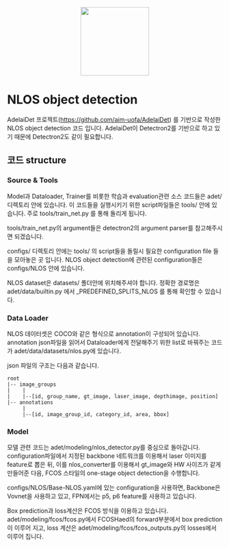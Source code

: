 <div align="center">
    <img src="docs/adel-logo.svg" width="160" >
</div>

#  NLOS object detection

AdelaiDet 프로젝트(https://github.com/aim-uofa/AdelaiDet) 를 기반으로 작성한 NLOS object detection 코드 입니다. 
AdelaiDet이 Detectron2를 기반으로 하고 있기 때문에 Detectron2도 같이 필요합니다.

## 코드 structure

### Source & Tools

Model과 Dataloader, Trainer를 비롯한 학습과 evaluation관련 소스 코드들은 adet/ 디렉토리 안에 있습니다.
이 코드들을 실행시키기 위한 script파일들은 tools/ 안에 있습니다. 주로 tools/train_net.py 를 통해 돌리게 됩니다. 

tools/train_net.py의 argument들은 detectron2의 argument parser를 참고해주시면 되겠습니다.

configs/ 디렉토리 안에는 tools/ 의 script들을 돌릴시 필요한 configuration file 들을 모아놓은 곳 입니다.
NLOS object detection에 관련된 configuration들은 configs/NLOS 안에 있습니다.

NLOS dataset은 datasets/ 폴더안에 위치해주셔야 합니다. 정확한 경로명은 adet/data/builtin.py 에서 _PREDEFINED_SPLITS_NLOS 를 통해 확인할 수 있습니다.

### Data Loader

NLOS 데이터셋은 COCO와 같은 형식으로 annotation이 구성되어 있습니다. annotation json파일을 읽어서 Dataloader에게 전달해주기 위한 list로 바꿔주는 코드가 adet/data/datasets/nlos.py에 있습니다.

json 파일의 구조는 다음과 같습니다.

```
root
|-- image_groups
|    |
|    |--[id, group_name, gt_image, laser_image, depthimage, position]
|-- annotations
     |
     |--[id, image_group_id, category_id, area, bbox]
```

### Model

모델 관련 코드는 adet/modeling/nlos_detector.py를 중심으로 돌아갑니다. configuration파일에서 지정된 backbone 네트워크를 이용해서 laser 이미지를 feature로 뽑은 뒤, 이를 nlos_converter를 이용해서 gt_image와 HW 사이즈가 같게 만들어준 다음, FCOS 스타일의 one-stage object detection을 수행합니다.

configs/NLOS/Base-NLOS.yaml에 있는 configuration을 사용하면, Backbone은 Vovnet을 사용하고 있고, FPN에서는 p5, p6 feature를 사용하고 있습니다.

Box prediction과 loss계산은 FCOS 방식을 이용하고 있습니다. 
adet/modeling/fcos/fcos.py에서 FCOSHaed의 forward부분에서 box prediction이 이루어 지고, loss 계산은 adet/modeling/fcos/fcos_outputs.py의 losses에서 이루어 집니다.
